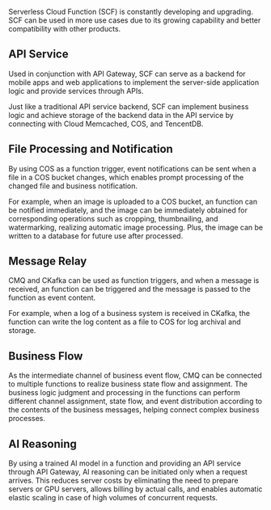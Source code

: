 Serverless Cloud Function (SCF) is constantly developing and upgrading. SCF can be used in more use cases due to its growing capability and better compatibility with other products.


## API Service

Used in conjunction with API Gateway, SCF can serve as a backend for mobile apps and web applications to implement the server-side application logic and provide services through APIs.

Just like a traditional API service backend, SCF can implement business logic and achieve storage of the backend data in the API service by connecting with Cloud Memcached, COS, and TencentDB.

## File Processing and Notification

By using COS as a function trigger, event notifications can be sent when a file in a COS bucket changes, which enables prompt processing of the changed file and business notification.

For example, when an image is uploaded to a COS bucket, an function can be notified immediately, and the image can be immediately obtained for corresponding operations such as cropping, thumbnailing, and watermarking, realizing automatic image processing. Plus, the image can be written to a database for future use after processed.

## Message Relay

CMQ and CKafka can be used as function triggers, and when a message is received, an function can be triggered and the message is passed to the function as event content.

For example, when a log of a business system is received in CKafka, the function can write the log content as a file to COS for log archival and storage.

## Business Flow

As the intermediate channel of business event flow, CMQ can be connected to multiple functions to realize business state flow and assignment. The business logic judgment and processing in the functions can perform different channel assignment, state flow, and event distribution according to the contents of the business messages, helping connect complex business processes.

## AI Reasoning

By using a trained AI model in a function and providing an API service through API Gateway, AI reasoning can be initiated only when a request arrives. This reduces server costs by eliminating the need to prepare servers or GPU servers, allows billing by actual calls, and enables automatic elastic scaling in case of high volumes of concurrent requests.
